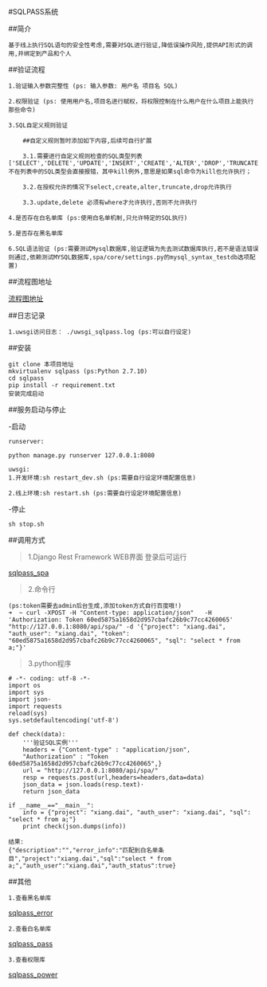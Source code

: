 
#SQLPASS系统

##简介
    
    基于线上执行SQL语句的安全性考虑,需要对SQL进行验证,降低误操作风险,提供API形式的调用,并绑定到产品和个人

##验证流程

    1.验证输入参数完整性 (ps: 输入参数: 用户名 项目名 SQL)

    2.权限验证 (ps: 使用用户名,项目名进行赋权，将权限控制在什么用户在什么项目上能执行那些命令)

    3.SQL自定义规则验证 

        ##自定义规则暂时添加如下内容,后续可自行扩展

        3.1.需要进行自定义规则检查的SQL类型列表['SELECT','DELETE','UPDATE','INSERT','CREATE','ALTER','DROP','TRUNCATE'],不在列表中的SQL类型会直接报错，其中kill例外,意思是如果sql命令为kill也允许执行；

        3.2.在授权允许的情况下select,create,alter,truncate,drop允许执行

        3.3.update,delete 必须有where才允许执行,否则不允许执行

    4.是否存在白名单库 (ps:使用白名单机制,只允许特定的SQL执行)

    5.是否存在黑名单库

    6.SQL语法验证 (ps:需要测试Mysql数据库,验证逻辑为先去测试数据库执行,若不是语法错误则通过,依赖测试MYSQL数据库,spa/core/settings.py的mysql_syntax_testdb选项配置)


##流程图地址 

[流程图地址](https://www.processon.com/diagraming/55a5cface4b0e611cd3fb319)

##日志记录

    1.uwsgi访问日志： ./uwsgi_sqlpass.log (ps:可以自行设定)

##安装 
	
    git clone 本项目地址
    mkvirtualenv sqlpass (ps:Python 2.7.10)
    cd sqlpass
    pip install -r requirement.txt
    安装完成启动

##服务启动与停止

-启动
	
	runserver:

	python manage.py runserver 127.0.0.1:8080
	
	uwsgi:
    1.开发环境:sh restart_dev.sh (ps:需要自行设定环境配置信息)
    
    2.线上环境:sh restart.sh (ps:需要自行设定环境配置信息)

-停止

    sh stop.sh



##调用方式

>1.Django Rest Framework WEB界面 登录后可运行
    
[sqlpass_spa](http://7xj7fg.com1.z0.glb.clouddn.com/sqlpass_spa.png)

>2.命令行 
	
	(ps:token需要去admin后台生成,添加token方式自行百度哦!)
	➜  ~ curl -XPOST -H "Content-type: application/json"   -H 'Authorization: Token 60ed5875a1658d2d957cbafc26b9c77cc4260065' "http://127.0.0.1:8080/api/spa/" -d '{"project": "xiang.dai", "auth_user": "xiang.dai", "token": "60ed5875a1658d2d957cbafc26b9c77cc4260065", "sql": "select * from a;"}'

>3.python程序
	
	# -*- coding: utf-8 -*-
	import os
	import sys
	import json·
	import requests
	reload(sys)
	sys.setdefaultencoding('utf-8')
	
	def check(data):
	    '''验证SQL实例'''
	    headers = {"Content-type" : "application/json",
	    "Authorization" : "Token 60ed5875a1658d2d957cbafc26b9c77cc4260065",}
	    url = "http://127.0.0.1:8080/api/spa/"
	    resp = requests.post(url,headers=headers,data=data)
	    json_data = json.loads(resp.text)·
	    return json_data
	
	if __name__=="__main__":
	    info = {"project": "xiang.dai", "auth_user": "xiang.dai", "sql": "select * from a;"}
	    print check(json.dumps(info))

	结果:
	{"description":"","error_info":"匹配到白名单条目","project":"xiang.dai","sql":"select * from a;","auth_user":"xiang.dai","auth_status":true}

	

##其他

    1.查看黑名单库
    
[sqlpass_error](http://7xj7fg.com1.z0.glb.clouddn.com/sqlpass_error.png)

    2.查看白名单库
    
[sqlpass_pass](http://7xj7fg.com1.z0.glb.clouddn.com/sqlpass_pass.png)

    3.查看权限库
    
[sqlpass_power](http://7xj7fg.com1.z0.glb.clouddn.com/sqlpass_power.png)

